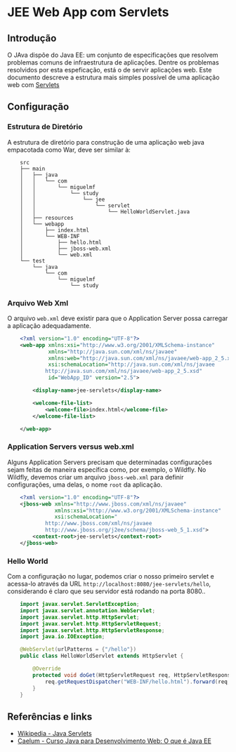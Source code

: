 
# JEE Web App com Servlets

## Introdução

O JAva dispõe do Java EE: um conjunto de especificações que resolvem problemas comuns de infraestrutura de aplicações. Dentre os problemas resolvidos por esta espeficação, está o de servir aplicações web. Este documento descreve a estrutura mais simples possível de uma aplicação web com [Servlets](https://pt.wikipedia.org/wiki/Servlet)  

## Configuração

### Estrutura de Diretório
A estrutura de diretório para construção de uma aplicação web java empacotada como War, deve ser similar à:

```
    src
    ├── main
    │   ├── java
    │   │   └── com
    │   │       └── miguelmf
    │   │           └── study
    │   │               └── jee
    │   │                   └── servlet
    │   │                       └── HelloWorldServlet.java
    │   ├── resources
    │   └── webapp
    │       ├── index.html
    │       └── WEB-INF
    │           ├── hello.html
    │           ├── jboss-web.xml
    │           └── web.xml
    └── test
        └── java
            └── com
                └── miguelmf
                    └── study
```

### Arquivo Web Xml

O arquivo `web.xml` deve existir para que o Application Server possa carregar a aplicação adequadamente.

``` xml
    <?xml version="1.0" encoding="UTF-8"?>
    <web-app xmlns:xsi="http://www.w3.org/2001/XMLSchema-instance"
             xmlns="http://java.sun.com/xml/ns/javaee"
             xmlns:web="http://java.sun.com/xml/ns/javaee/web-app_2_5.xsd"
             xsi:schemaLocation="http://java.sun.com/xml/ns/javaee
            http://java.sun.com/xml/ns/javaee/web-app_2_5.xsd"
             id="WebApp_ID" version="2.5">

        <display-name>jee-servlets</display-name>

        <welcome-file-list>
            <welcome-file>index.html</welcome-file>
        </welcome-file-list>

    </web-app>
```

### Application Servers versus web.xml

Alguns Application Servers precisam que determinadas configurações sejam feitas de maneira específica como, por exemplo, o Wildfly. No Wildfly, devemos criar um arquivo `jboss-web.xml` para definir configurações, uma delas, o nome `root` da aplicação.

``` xml
    <?xml version="1.0" encoding="UTF-8"?>
    <jboss-web xmlns="http://www.jboss.com/xml/ns/javaee"
               xmlns:xsi="http://www.w3.org/2001/XMLSchema-instance"
               xsi:schemaLocation="
            http://www.jboss.com/xml/ns/javaee
            http://www.jboss.org/j2ee/schema/jboss-web_5_1.xsd">
        <context-root>jee-servlets</context-root>
    </jboss-web>
```

### Hello World

Com a configuração no lugar, podemos criar o nosso primeiro servlet e acessa-lo através da URL `http://localhost:8080/jee-servlets/hello`, considerando é claro que seu servidor está rodando na porta 8080..

``` java
    import javax.servlet.ServletException;
    import javax.servlet.annotation.WebServlet;
    import javax.servlet.http.HttpServlet;
    import javax.servlet.http.HttpServletRequest;
    import javax.servlet.http.HttpServletResponse;
    import java.io.IOException;

    @WebServlet(urlPatterns = {"/hello"})
    public class HelloWorldServlet extends HttpServlet {

        @Override
        protected void doGet(HttpServletRequest req, HttpServletResponse resp) throws   ServletException, IOException {
            req.getRequestDispatcher("WEB-INF/hello.html").forward(req, resp);
        }
    }
```

## Referências e links

- [Wikipedia - Java Servlets](https://pt.wikipedia.org/wiki/Servlet)
- [Caelum - Curso Java para Desenvolvimento Web: O que é Java EE](https://www.caelum.com.br/apostila-java-web/o-que-e-java-ee/)
